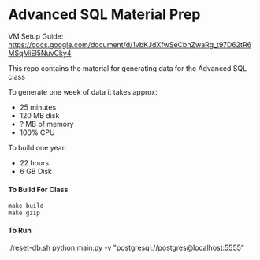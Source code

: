 # Advanced SQL Material Prep

VM Setup Guide: https://docs.google.com/document/d/1vbKJdXfwSeCbhZwaRg_t97D62tR6MSqMiEl5NuvCky4

This repo contains the material for generating
data for the Advanced SQL class

To generate one week of data it takes approx:
 - 25 minutes
 - 120 MB disk
 - ? MB of memory
 - 100% CPU


To build one year:

- 22 hours
- 6 GB Disk

#### To Build For Class

```
make build
make gzip
```

#### To Run

./reset-db.sh
python main.py -v "postgresql://postgres@localhost:5555"

